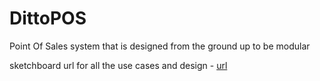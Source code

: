 # DittoPOS

Point Of Sales system that is designed from the ground up to be modular


sketchboard url for all the use cases and design - [url](https://sketchboard.me/dBxFUYVvgOYC)
